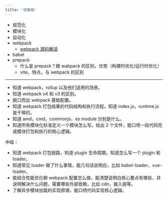 ```yaml
---
title: '收集箱'
---
```


- 规范化
- 模块化
- 自动化
- webpack
  - [webpack 源码解读](https://juejin.cn/post/6844903987129352206)
- babel
- prepack
  - 什么是 prepack？跟 wabpack 的区别，优势（构建时优化/运行时优化）
  - vite，特点，与 webpack 的区别

---

- 知道 webpack，rollup 以及他们适用的场景。
- 知道 webpack v4 和 v3 的区别。
- 脱口而出 webpack 基础配置。
- 知道 webpack 打包结果的代码结构和执行流程，知道 index.js，runtime.js 是干嘛的。
- 知道 amd，cmd，commonjs，es module 分别是什么。
- 知道所有模块化标准定义一个模块怎么写。给出 2 个文件，能口喷一段代码完成模块打包和执行的核心逻辑。

中级：

- 知道 webpack 打包链路，知道 plugin 生命周期，知道怎么写一个 plugin 和 loader。
- 知道常见 loader 做了什么事情，能几句话说明白，比如 babel-loader，vue-loader。
- 能结合性能优化聊 webpack 配置怎么做，能清楚说明白核心要点有哪些，并说明解决什么问题，需要哪些外部依赖，比如 cdn，接入层等。
- 了解异步模块加载的实现原理，能口喷代码实现核心逻辑。